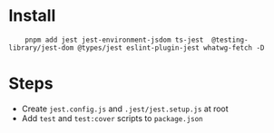 # Install

```
    pnpm add jest jest-environment-jsdom ts-jest  @testing-library/jest-dom @types/jest eslint-plugin-jest whatwg-fetch -D
```

# Steps

- Create `jest.config.js` and `.jest/jest.setup.js` at root
- Add `test` and `test:cover` scripts to `package.json`
